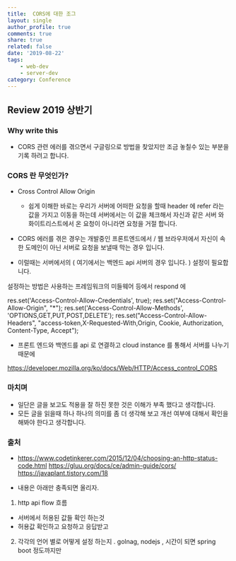```yaml
---
title:  CORS에 대한 조그
layout: single
author_profile: true
comments: true
share: true
related: false
date: '2019-08-22'
tags:
    - web-dev
    - server-dev
category: Conference
---
```


## Review 2019 상반기

### Why write this
* CORS 관련 에러를 겪으면서 구글링으로 방법을 찾았지만 조금 놓칠수 있는 부분을 기록 하려고 합니다. 


### CORS 란 무엇인가? 
* Cross Control Allow Origin 
  * 쉽게 이해한 바로는 우리가 서버에 어떠한 요청을 할때 header 에 refer 라는 값을 가지고 이동을 하는데 
  서버에서는 이 값을 체크해서 자신과 같은 서버 와 화이트리스트에서 온 요청이 아니라면 요청을 거절 합니다.


* CORS 에러를 겪은 경우는 개발중인 프론트엔드에서 / 웹 브라우저에서 자신이 속한 도메인이 아닌 서버로 요청을 보낼때 막는 경우 입니다.
* 이럴때는 서버에서의 ( 여기에서는 백엔드 api 서버의 경우 입니다. ) 설정이 필요합니다. 

설정하는 방법은 사용하는 프레임워크의 미들웨어 등에서 respond 에 

res.set('Access-Control-Allow-Credentials', true);
  res.set("Access-Control-Allow-Origin", "*");
  res.set('Access-Control-Allow-Methods', 'OPTIONS,GET,PUT,POST,DELETE');
  res.set("Access-Control-Allow-Headers",
    "access-token,X-Requested-With,Origin, Cookie, Authorization, Content-Type, Accept");



* 프론트 엔드와 백엔드를 api 로 연결하고 cloud instance 를 통해서 서버를 나누기 때문에 


https://developer.mozilla.org/ko/docs/Web/HTTP/Access_control_CORS


### 마치며
* 일단은 글을 보고도 적용을 잘 하진 못한 것은 이해가 부족 했다고 생각합니다.
* 모든 글을 읽을때 하나 하나의 의미를 좀 더 생각해 보고 개선 여부에 대해서 확인을 해봐야 한다고 생각합니다. 


### 출처
* https://www.codetinkerer.com/2015/12/04/choosing-an-http-status-code.html
https://gluu.org/docs/ce/admin-guide/cors/
https://javaplant.tistory.com/18

* 내용은 아래만 충족되면 올리자.
1. http api flow 흐름 
  * 서버에서 허용된 값들 확인 하는것 
  * 허용값 확인하고 요청하고 응답받고
2. 각각의 언어 별로 어떻게 설정 하는지 . golnag, nodejs , 시간이 되면 spring boot 정도까지만 
